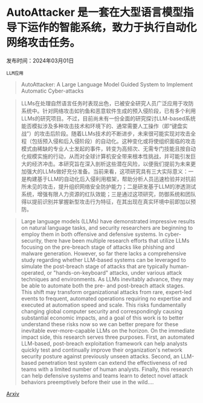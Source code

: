 # AutoAttacker 是一套在大型语言模型指导下运作的智能系统，致力于执行自动化网络攻击任务。

发布时间：2024年03月01日

`LLM应用`

> AutoAttacker: A Large Language Model Guided System to Implement Automatic Cyber-attacks

> LLMs在处理自然语言任务时表现出色，已被安全研究人员广泛应用于攻防系统中。针对网络攻击如钓鱼和恶意软件生成的预入侵阶段，已有多个利用LLMs的研究项目。不过，目前尚未有一份全面的研究探讨LLM-based系统能否模拟涉及多种攻击技术和环境下的、通常需要人工操作（即“键盘实战”）的攻击后阶段。随着LLMs技术的不断进步，未来很可能实现对攻击全程（包括预入侵和后入侵阶段）的自动化。这种变化或将使组织面临的攻击模式由稀缺的专业人士发起的事件，转变为高频次、无需专门技能且按自动化规模实施的行动，从而对全球计算机安全带来根本性挑战，并可能引发巨大的经济冲击。本研究旨在深入剖析这些潜在风险，以便我们提前为未来更加强大的LLMs做好充分准备。当前来看，这项研究具有三大实际意义：一是构建基于LLM的自动化后入侵利用框架，帮助分析人员迅速检验并对抗前所未见的攻击，提升组织网络安全防护能力；二是研发基于LLM的渗透测试系统，增强有限人力资源的红队效能；三是通过这项研究，防御系统和团队得以提前识别并掌握新型攻击行为特征，在其出现在真实环境中前即加以预防。

> Large language models (LLMs) have demonstrated impressive results on natural language tasks, and security researchers are beginning to employ them in both offensive and defensive systems. In cyber-security, there have been multiple research efforts that utilize LLMs focusing on the pre-breach stage of attacks like phishing and malware generation. However, so far there lacks a comprehensive study regarding whether LLM-based systems can be leveraged to simulate the post-breach stage of attacks that are typically human-operated, or "hands-on-keyboard" attacks, under various attack techniques and environments.
  As LLMs inevitably advance, they may be able to automate both the pre- and post-breach attack stages. This shift may transform organizational attacks from rare, expert-led events to frequent, automated operations requiring no expertise and executed at automation speed and scale. This risks fundamentally changing global computer security and correspondingly causing substantial economic impacts, and a goal of this work is to better understand these risks now so we can better prepare for these inevitable ever-more-capable LLMs on the horizon. On the immediate impact side, this research serves three purposes. First, an automated LLM-based, post-breach exploitation framework can help analysts quickly test and continually improve their organization's network security posture against previously unseen attacks. Second, an LLM-based penetration test system can extend the effectiveness of red teams with a limited number of human analysts. Finally, this research can help defensive systems and teams learn to detect novel attack behaviors preemptively before their use in the wild....

[Arxiv](https://arxiv.org/abs/2403.01038)